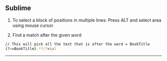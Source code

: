 
## Sublime ##

1. To select a block of positions in multiple lines:
  Press ALT and select area using mouse cursor

2. Find a match after the given word
```sh
// This will pick all the text that is after the word = BookTitle
(?<=BookTitle).*?(?=\s)   
```

***